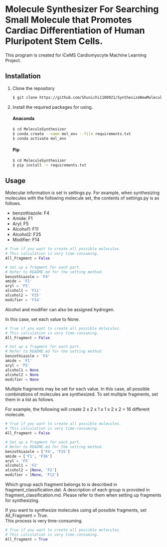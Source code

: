 # Molecule Synthesizer For Searching Small Molecule that Promotes Cardiac Differentiation of Human Pluripotent Stem Cells.

This program is created for iCeMS Cardiomyocyte Machine Learning Project.

Installation
-

1. Clone the repository
    ```bash
    $ git clone https://github.com/Shunichi1100921/SynthesizeNewMoleculeProject.git MoleculeSynthesizer
    ```

2. Install the required packages for using.
    #### Anaconda
    ```bash
    $ cd MoleculeSynthesizer
    $ conda create --name mol_env --file requirements.txt
    $ conda activate mol_env
    ```

    #### Pip
    ```bash
    $ cd MoleculeSynthesizer
    $ pip install -r requirements.txt
    ```

Usage
---
Molecular information is set in settings.py.
For example, when synthesizing molecules with the following molecule set, the contents of settings.py is as follows.
- benzothiazole: F4
- Amide: F1
- Aryl: F5
- Alcohol1: F11
- Alcohol2: F25
- Modifier: F14
```python:settings.py
# True if you want to create all possible molecules.
# This calculation is very time-consuming.
All_Fragment = False

# Set up a fragment for each part.
# Refer to README.md for the setting method.
benzothiazole = 'F4'
amide = 'F1'
aryl = 'F5'
alcohol1 = 'F11'
alcohol2 = 'F25'
modifier = 'F14'
```
Alcohol and modifier can also be assigned hydrogen. 

In this case, set each value to None.
```python:settings.py
# True if you want to create all possible molecules.
# This calculation is very time-consuming.
All_Fragment = False

# Set up a fragment for each part.
# Refer to README.md for the setting method.
benzothiazole = 'F4'
amide = 'F1'
aryl = 'F5'
alcohol1 = None
alcohol2 = None
modifier = None
```
Multiple fragments may be set for each value.  In this case, all possible combinations of molecules are synthesized.
To set multiple fragments, set them in a list as follows.

For example, the following will create 2 x 2 x 1 x 1 x 2 x 2 = 16 different molecule.
```python:settings.py
# True if you want to create all possible molecules.
# This calculation is very time-consuming.
All_Fragment = False

# Set up a fragment for each part.
# Refer to README.md for the setting method.
benzothiazole = ['F4', 'F15']
amide = ['F1', 'F36']
aryl = 'F5'
alcohol1 = 'F2'
alcohol2 = [None, 'F2']
modifier = [None, 'F12']
```
Which group each fragment belongs to is described in fragment_classification.dat.
A description of each group is provided in fragment_classification.md.
Please refer to them when setting up fragments for synthesizing.

If you want to synthesize molecules using all possible fragments, set All_Fragment = True.  
This process is very time-consuming.
```python:settings.py
# True if you want to create all possible molecules.
# This calculation is very time-consuming.
All_Fragment = True
```
